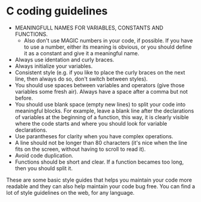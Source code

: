 # C coding guidelines

* MEANINGFULL NAMES FOR VARIABLES, CONSTANTS AND FUNCTIONS.
	 - Also don't use MAGIC numbers in your code, if possible. If you have to use a number, either its meaning is obvious, or you should define it as a constant and give it a meaningful name.
* Always use identation and curly braces. 
* Always initialize your variables.
* Consistent style (e.g. if you like to place the curly braces on the next line, then always do so, don't switch between styles).
* You should use spaces between variables and operators (give those variables some fresh air). Always have a space after a comma but not before.
* You should use blank space (empty new lines) to split your code into meaningful blocks. For example, leave a blank line after the declarations of variables at the beginning of a function, this way, it is clearly visible where the code starts and where you should look for variable declarations.
* Use parantheses for clarity when you have complex operations.
* A line should not be longer than 80 characters (it's nice when the line fits on the screen, without having to scroll to read it).
* Avoid code duplication.
* Functions should be short and clear. If a function becames too long, then you should split it.

These are some basic style guides that helps you maintain your code more readable and they can also help maintain your code bug free.
You can find a lot of style guidelines on the web, for any language. 
